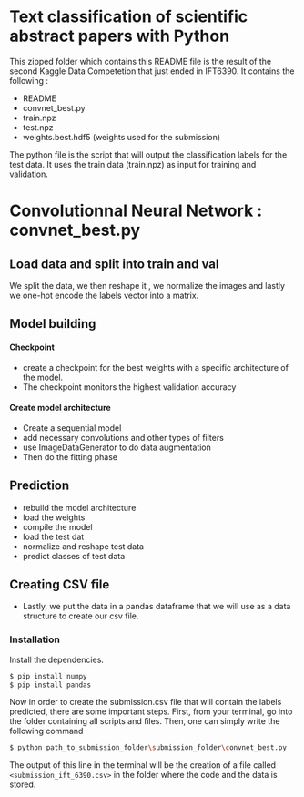 # Text classification of scientific abstract papers with Python

This zipped folder which contains this README file is the result of the second Kaggle Data Competetion that just ended in IFT6390. It contains the following :

 - README
 - convnet_best.py
 - train.npz
 - test.npz
 - weights.best.hdf5 (weights used for the submission)
 
The python file is the script that will output the classification labels for the test data. It uses the train data (train.npz) as input for training and validation.

# Convolutionnal Neural Network : convnet_best.py


## Load data and split into train and val

We split the data, we then reshape it , we normalize the images and lastly we one-hot encode the labels vector into a matrix.

## Model building

#### Checkpoint
 - create a checkpoint for the best weights with a specific architecture of the model.
 - The checkpoint monitors the highest validation accuracy
 
#### Create model architecture
 - Create a sequential model
 - add necessary convolutions and other types of filters
 - use ImageDataGenerator to do data augmentation
 - Then do the fitting phase

## Prediction
 - rebuild the model architecture
 - load the weights
 - compile the model
 - load the test dat
 - normalize and reshape test data
 - predict classes of test data

## Creating CSV file

- Lastly, we put the data in a pandas dataframe that we will use as a data structure to create our csv file.

### Installation
Install the dependencies.

```sh
$ pip install numpy
$ pip install pandas
```

Now in order to create the submission.csv file that will contain the labels predicted, there are some important steps.
First, from your terminal, go into the folder containing all scripts and files. Then, one can simply write the following command

```sh
$ python path_to_submission_folder\submission_folder\convnet_best.py
```

The output of this line in the terminal will be the creation of a file called `<submission_ift_6390.csv>` in the folder where the code and the data is stored.

   

